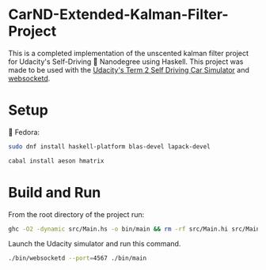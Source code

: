 # CarND-Extended-Kalman-Filter-Project
This is a completed implementation of the unscented kalman filter project for Udacity's Self-Driving 🚗 Nanodegree using Haskell. This project was made to be used with the [Udacity's Term 2 Self Driving Car Simulator](https://github.com/udacity/self-driving-car-sim/releases) and [websocketd](http://websocketd.com/).

# Setup
🐧 Fedora:
```bash
sudo dnf install haskell-platform blas-devel lapack-devel
```
```bash
cabal install aeson hmatrix
```

# Build and Run
From the root directory of the project run:
```bash
ghc -O2 -dynamic src/Main.hs -o bin/main && rm -rf src/Main.hi src/Main.o
```
Launch the Udacity simulator and run this command.
```bash
./bin/websocketd --port=4567 ./bin/main
```